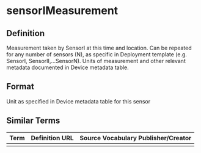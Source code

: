 # sensorIMeasurement 

## Definition 
Measurement taken by SensorI at this time and location. Can be repeated for any number of sensors (N), as specific in Deployment template (e.g. SensorI, SensorII,...SensorN). Units of measurement and other relevant metadata documented in Device metadata table.

## Format
Unit as specified in Device metadata table for this sensor

## Similar Terms 
|Term|Definition URL|Source Vocabulary Publisher/Creator|
|----|----------|-----------------|
||||

 
